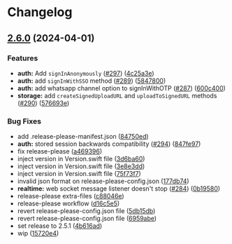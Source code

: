 # Changelog

## [2.6.0](https://github.com/supabase-community/supabase-swift/compare/2.5.0...v2.6.0) (2024-04-01)


### Features

* **auth:** Add `signInAnonymously` ([#297](https://github.com/supabase-community/supabase-swift/issues/297)) ([4c25a3e](https://github.com/supabase-community/supabase-swift/commit/4c25a3eac392b319154ffb3d5d33a0686e3781a4))
* **auth:** add `signInWithSSO` method ([#289](https://github.com/supabase-community/supabase-swift/issues/289)) ([5847800](https://github.com/supabase-community/supabase-swift/commit/5847800e8bc0fa206c036e1e151b6a004ed650f1))
* **auth:** add whatsapp channel option to signInWithOTP ([#287](https://github.com/supabase-community/supabase-swift/issues/287)) ([600c400](https://github.com/supabase-community/supabase-swift/commit/600c400c38883bb29ab236e8a1954fe8ab6ff17f))
* **storage:** add `createSignedUploadURL` and `uploadToSignedURL` methods ([#290](https://github.com/supabase-community/supabase-swift/issues/290)) ([576693e](https://github.com/supabase-community/supabase-swift/commit/576693eb374cbd00d590f24f58c4e68124dcfebf))


### Bug Fixes

* add .release-please-manifest.json ([84750ed](https://github.com/supabase-community/supabase-swift/commit/84750ed3a0686da692c11b00ebbf0d8d6093a3fb))
* **auth:** stored session backwards compatibility ([#294](https://github.com/supabase-community/supabase-swift/issues/294)) ([847fe97](https://github.com/supabase-community/supabase-swift/commit/847fe97b5436cfb2e1720fa559a4068b70077104))
* fix release-please ([a469396](https://github.com/supabase-community/supabase-swift/commit/a46939687a44d447737049f9506414be1d99aacb))
* inject version in Version.swift file ([3d6ba60](https://github.com/supabase-community/supabase-swift/commit/3d6ba60802b6f7dfad07f92912bc411ccacba111))
* inject version in Version.swift file ([3e8e3dd](https://github.com/supabase-community/supabase-swift/commit/3e8e3dd653717d55d35643d3b0816c8258f53ec0))
* inject version in Version.swift file ([75f73f7](https://github.com/supabase-community/supabase-swift/commit/75f73f7a43e8ab8d573759627f77cb321aef93a4))
* invalid json format on release-please-config.json ([177db74](https://github.com/supabase-community/supabase-swift/commit/177db7467a86c55b97f717a44a03d5a9a460fac2))
* **realtime:** web socket message listener doesn't stop ([#284](https://github.com/supabase-community/supabase-swift/issues/284)) ([0b19580](https://github.com/supabase-community/supabase-swift/commit/0b19580d936395a1b6177ec0b57682cab010f14a))
* release-please extra-files ([c88046e](https://github.com/supabase-community/supabase-swift/commit/c88046e6bba762c3a99539e7cdccc2361baa7969))
* release-please workflow ([d16c5e5](https://github.com/supabase-community/supabase-swift/commit/d16c5e52861e21d1a34c76db83f7f6670d4a56c4))
* revert release-please-config.json file ([5db15db](https://github.com/supabase-community/supabase-swift/commit/5db15dbaf41e021e57864f0c9a006f0f7e7b6354))
* revert release-please-config.json file ([6959abe](https://github.com/supabase-community/supabase-swift/commit/6959abe5784f932220a772170745ba987ce06e3a))
* set release to 2.5.1 ([4b616ad](https://github.com/supabase-community/supabase-swift/commit/4b616adb92ab88e0b978b667fc6375673fdb5dbf))
* wip ([15720e4](https://github.com/supabase-community/supabase-swift/commit/15720e46e24f26981e42cb3cc341459c4a4a4432))

